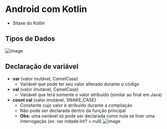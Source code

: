 # Android  com Kotlin
- Sitaxe do Kotlin

## Tipos de Dados
![image](https://user-images.githubusercontent.com/78964459/173139812-17257ef6-900e-44d0-88ab-3f45d8c3a8bd.png)

## Declaração de variável

- **var** (valor mutável, CamelCase)
  - Variável que pode ter seu valor alterado durante o código 
- **val** (valor imutável, CamelCase)
  - Variável que terá somente o valor atribuído  (similar ao final em Java)
- **cosnt val** (valor imutável, SNAKE_CASE)
  - Constante cujo valor é atribuído durante a compilação
  - Não pode ser declarada dentro da função principal
  - **Obs:** uma variável só pode ser declarada como nula se tiver uma interrogação (ex: var indade:Int? = null)
![image](https://user-images.githubusercontent.com/78964459/173142111-9bb6de8a-a6d2-4c7d-8f56-ea7d3713e1ae.png)
  
